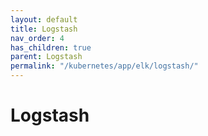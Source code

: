 ```yaml
---
layout: default
title: Logstash
nav_order: 4
has_children: true
parent: Logstash
permalink: "/kubernetes/app/elk/logstash/"
---
```


# Logstash
